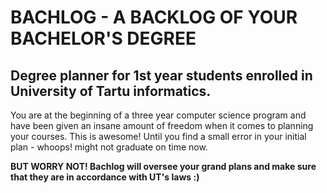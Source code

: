 # BACHLOG - A BACKLOG OF YOUR BACHELOR'S DEGREE
## Degree planner for 1st year students enrolled in University of Tartu informatics.

You are at the beginning of a three year computer science program and have been given an 
insane amount of freedom when it comes to planning your courses. This is awesome! Until you find 
a small error in your initial plan - whoops! might not graduate on time now.

**BUT WORRY NOT! Bachlog will oversee your grand plans and make sure that they are in accordance with UT's laws :)**
